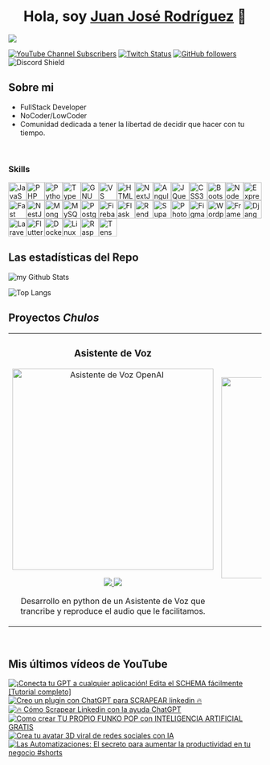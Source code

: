 <div align="center">
<h1 align="center">Hola, soy <a href="https://juanjoserprofesionaldigital.com">Juan José Rodríguez</a> 👋</h1>
</div>
<img src="https://media.licdn.com/dms/image/D4D16AQFRMMpjD_1jKw/profile-displaybackgroundimage-shrink_350_1400/0/1712176501999?e=1720656000&v=beta&t=3CoBRRLnMIPqVBcjhDlppKhdee8LQ9REPb__q39iKhE">

[![YouTube Channel Subscribers](https://img.shields.io/youtube/channel/subscribers/UCYmCPRyxAVLSpUh7J53DzEQ?style=social)](https://www.youtube.com/@juanjoser-prodigital?sub_confirmation=1)
[![Twitch Status](https://img.shields.io/twitch/status/juanjoserprodigital?style=social)](https://www.twitch.tv/juanjoserprodigital)
[![GitHub followers](https://img.shields.io/github/followers/JJRProDigital?style=social)](https://github.com/JJRProDigital)
![Discord Shield](https://discord.com/api/guilds/921677072089374782/widget.png?style=shield)


## Sobre mi

- FullStack Developer 
- NoCoder/LowCoder
- Comunidad dedicada a tener la libertad de decidir que hacer con tu tiempo.
<br>

### Skills 
<p align="left">
<a href="https://developer.mozilla.org/en-US/docs/Web/JavaScript" target="_blank" rel="noreferrer"><img src="https://raw.githubusercontent.com/danielcranney/readme-generator/main/public/icons/skills/javascript-colored.svg" width="36" height="36" alt="JavaScript" /></a><a href="https://www.php.net/" target="_blank" rel="noreferrer"><img src="https://raw.githubusercontent.com/danielcranney/readme-generator/main/public/icons/skills/php-colored.svg" width="36" height="36" alt="PHP" /></a><a href="https://www.python.org/" target="_blank" rel="noreferrer"><img src="https://raw.githubusercontent.com/danielcranney/readme-generator/main/public/icons/skills/python-colored.svg" width="36" height="36" alt="Python" /></a><a href="https://www.typescriptlang.org/" target="_blank" rel="noreferrer"><img src="https://raw.githubusercontent.com/danielcranney/readme-generator/main/public/icons/skills/typescript-colored.svg" width="36" height="36" alt="TypeScript" /></a><a href="https://www.gnu.org/software/bash/" target="_blank" rel="noreferrer"><img src="https://raw.githubusercontent.com/danielcranney/readme-generator/main/public/icons/skills/gnubash.svg" width="36" height="36" alt="GNU Bash" /></a><a href="https://code.visualstudio.com/" target="_blank" rel="noreferrer"><img src="https://raw.githubusercontent.com/danielcranney/readme-generator/main/public/icons/skills/visualstudiocode.svg" width="36" height="36" alt="VS Code" /></a><a href="https://developer.mozilla.org/en-US/docs/Glossary/HTML5" target="_blank" rel="noreferrer"><img src="https://raw.githubusercontent.com/danielcranney/readme-generator/main/public/icons/skills/html5-colored.svg" width="36" height="36" alt="HTML5" /></a><a href="https://nextjs.org/docs" target="_blank" rel="noreferrer"><img src="https://raw.githubusercontent.com/danielcranney/readme-generator/main/public/icons/skills/nextjs-colored.svg" width="36" height="36" alt="NextJs" /></a><a href="https://angular.io/" target="_blank" rel="noreferrer"><img src="https://raw.githubusercontent.com/danielcranney/readme-generator/main/public/icons/skills/angularjs-colored.svg" width="36" height="36" alt="Angular" /></a><a href="https://jquery.com/" target="_blank" rel="noreferrer"><img src="https://raw.githubusercontent.com/danielcranney/readme-generator/main/public/icons/skills/jquery-colored.svg" width="36" height="36" alt="JQuery" /></a><a href="https://www.w3.org/TR/CSS/#css" target="_blank" rel="noreferrer"><img src="https://raw.githubusercontent.com/danielcranney/readme-generator/main/public/icons/skills/css3-colored.svg" width="36" height="36" alt="CSS3" /></a><a href="https://getbootstrap.com/" target="_blank" rel="noreferrer"><img src="https://raw.githubusercontent.com/danielcranney/readme-generator/main/public/icons/skills/bootstrap-colored.svg" width="36" height="36" alt="Bootstrap" /></a><a href="https://nodejs.org/en/" target="_blank" rel="noreferrer"><img src="https://raw.githubusercontent.com/danielcranney/readme-generator/main/public/icons/skills/nodejs-colored.svg" width="36" height="36" alt="NodeJS" /></a><a href="https://expressjs.com/" target="_blank" rel="noreferrer"><img src="https://raw.githubusercontent.com/danielcranney/readme-generator/main/public/icons/skills/express-colored.svg" width="36" height="36" alt="Express" /></a><a href="https://fastapi.tiangolo.com/" target="_blank" rel="noreferrer"><img src="https://raw.githubusercontent.com/danielcranney/readme-generator/main/public/icons/skills/fastapi-colored.svg" width="36" height="36" alt="Fast API" /></a><a href="https://docs.nestjs.com/" target="_blank" rel="noreferrer"><img src="https://raw.githubusercontent.com/danielcranney/readme-generator/main/public/icons/skills/nestjs-colored.svg" width="36" height="36" alt="NestJS" /></a><a href="https://www.mongodb.com/" target="_blank" rel="noreferrer"><img src="https://raw.githubusercontent.com/danielcranney/readme-generator/main/public/icons/skills/mongodb-colored.svg" width="36" height="36" alt="MongoDB" /></a><a href="https://www.mysql.com/" target="_blank" rel="noreferrer"><img src="https://raw.githubusercontent.com/danielcranney/readme-generator/main/public/icons/skills/mysql-colored.svg" width="36" height="36" alt="MySQL" /></a><a href="https://www.postgresql.org/" target="_blank" rel="noreferrer"><img src="https://raw.githubusercontent.com/danielcranney/readme-generator/main/public/icons/skills/postgresql-colored.svg" width="36" height="36" alt="PostgreSQL" /></a><a href="https://firebase.google.com/" target="_blank" rel="noreferrer"><img src="https://raw.githubusercontent.com/danielcranney/readme-generator/main/public/icons/skills/firebase-colored.svg" width="36" height="36" alt="Firebase" /></a><a href="https://flask.palletsprojects.com/en/2.0.x/" target="_blank" rel="noreferrer"><img src="https://raw.githubusercontent.com/danielcranney/readme-generator/main/public/icons/skills/flask-colored.svg" width="36" height="36" alt="Flask" /></a><a href="https://render.com/" target="_blank" rel="noreferrer"><img src="https://raw.githubusercontent.com/danielcranney/readme-generator/main/public/icons/skills/render-colored.svg" width="36" height="36" alt="Render" /></a><a href="https://supabase.io/" target="_blank" rel="noreferrer"><img src="https://raw.githubusercontent.com/danielcranney/readme-generator/main/public/icons/skills/supabase-colored.svg" width="36" height="36" alt="Supabase" /></a><a href="https://www.adobe.com/uk/products/photoshop.html" target="_blank" rel="noreferrer"><img src="https://raw.githubusercontent.com/danielcranney/readme-generator/main/public/icons/skills/photoshop-colored.svg" width="36" height="36" alt="Photoshop" /></a><a href="https://www.figma.com/" target="_blank" rel="noreferrer"><img src="https://raw.githubusercontent.com/danielcranney/readme-generator/main/public/icons/skills/figma-colored.svg" width="36" height="36" alt="Figma" /></a><a href="https://wordpress.com" target="_blank" rel="noreferrer"><img src="https://raw.githubusercontent.com/danielcranney/readme-generator/main/public/icons/skills/wordpress-colored.svg" width="36" height="36" alt="Wordpress" /></a><a href="https://framer.com" target="_blank" rel="noreferrer"><img src="https://raw.githubusercontent.com/danielcranney/readme-generator/main/public/icons/skills/framer-colored.svg" width="36" height="36" alt="Framer" /></a><a href="https://www.djangoproject.com/" target="_blank" rel="noreferrer"><img src="https://raw.githubusercontent.com/danielcranney/readme-generator/main/public/icons/skills/django-colored.svg" width="36" height="36" alt="Django" /></a><a href="https://laravel.com/" target="_blank" rel="noreferrer"><img src="https://raw.githubusercontent.com/danielcranney/readme-generator/main/public/icons/skills/laravel-colored.svg" width="36" height="36" alt="Laravel" /></a><a href="https://flutter.dev/" target="_blank" rel="noreferrer"><img src="https://raw.githubusercontent.com/danielcranney/readme-generator/main/public/icons/skills/flutter-colored.svg" width="36" height="36" alt="Flutter" /></a><a href="https://www.docker.com/" target="_blank" rel="noreferrer"><img src="https://raw.githubusercontent.com/danielcranney/readme-generator/main/public/icons/skills/docker-colored.svg" width="36" height="36" alt="Docker" /></a><a href="https://www.linux.org" target="_blank" rel="noreferrer"><img src="https://raw.githubusercontent.com/danielcranney/readme-generator/main/public/icons/skills/linux-colored.svg" width="36" height="36" alt="Linux" /></a><a href="https://www.raspberrypi.org/" target="_blank" rel="noreferrer"><img src="https://raw.githubusercontent.com/danielcranney/readme-generator/main/public/icons/skills/raspberrypi-colored.svg" width="36" height="36" alt="Raspberry Pi" /></a><a href="https://www.tensorflow.org/" target="_blank" rel="noreferrer"><img src="https://raw.githubusercontent.com/danielcranney/readme-generator/main/public/icons/skills/tensorflow-colored.svg" width="36" height="36" alt="TensorFlow" /></a>
                    </p>


## Las estadísticas del Repo

<img align="center" src="https://github-readme-stats.vercel.app/api?username=JJRProDigital&include_all_commits=true&count_private=true&show_icons=true&line_height=20&title_color=2B5BBD&icon_color=1124BB&text_color=A1A1A1&bg_color=0,000000,130F40" alt="my Github Stats"/>


![Top Langs](https://github-readme-stats.vercel.app/api/top-langs/?username=JJRProDigital&layout=compact&theme=dark)                    


## Proyectos *Chulos*
<table>
<tr>
<td width="50%">
<h3 align="center">Asistente de Voz</h3>
<div align="center">
<a href="https://github.com/JJRProDigital/AsistenteVoz" target="_blank"><img src="https://i.imgur.com/q7MiJmE.png" width="400" alt="Asistente de Voz OpenAI"></a>
<p>
<a href="https://github.com/JJRProDigital/AsistenteVoz" target="_blank">
<img src="https://img.shields.io/badge/CÓDIGO-ff9?style=for-the-badge&logo=github&logoColor=black">
</a>
<a href="#" target="_blank">
<img src="https://img.shields.io/badge/-Youtube-green?style=for-the-badge&color=fbfc40">
</a>
</p>
<p>Desarrollo en python de un Asistente de Voz que trancribe y reproduce el audio que le facilitamos.</p>
</div>
                                                                                      
</td>

<td width="50%">
               <br>
<h3 align="center"></h3>
<div align="center">                                       
<a href="#" target="_blank"><img src="#" width="400" alt="#"></a>
<br>
<p>
<a href="#" target="_blank">
<img src="https://img.shields.io/badge/C%C3%93DIGO-80ffaa?style=for-the-badge&logo=github&logoColor=black">
</a>
<a href="#" target="_blank">
<img src="https://img.shields.io/badge/-Youtube-green?style=for-the-badge&color=3fFD7f">
</a>
</p>
</p></p>
</div>                                                             
</table>                                                                                 
</div>
<br>


## Mis últimos vídeos de YouTube

<!-- BEGIN YOUTUBE-CARDS -->
[![¡Conecta tu GPT a cualquier aplicación! Edita el SCHEMA fácilmente [Tutorial completo]](https://ytcards.demolab.com/?id=AxsDMlxivxc&title=%C2%A1Conecta+tu+GPT+a+cualquier+aplicaci%C3%B3n%21+Edita+el+SCHEMA+f%C3%A1cilmente+%5BTutorial+completo%5D&lang=en&timestamp=1713453657&background_color=%230d1117&title_color=%23ffffff&stats_color=%23dedede&max_title_lines=1&width=250&border_radius=5 "¡Conecta tu GPT a cualquier aplicación! Edita el SCHEMA fácilmente [Tutorial completo]")](https://www.youtube.com/watch?v=AxsDMlxivxc)
[![Creo un plugin con ChatGPT para SCRAPEAR linkedin 🔥](https://ytcards.demolab.com/?id=CSgXAyyYTFs&title=Creo+un+plugin+con+ChatGPT+para+SCRAPEAR+linkedin+%F0%9F%94%A5&lang=en&timestamp=1712851217&background_color=%230d1117&title_color=%23ffffff&stats_color=%23dedede&max_title_lines=1&width=250&border_radius=5 "Creo un plugin con ChatGPT para SCRAPEAR linkedin 🔥")](https://www.youtube.com/watch?v=CSgXAyyYTFs)
[![🔥 Cómo Scrapear Linkedin con la ayuda ChatGPT](https://ytcards.demolab.com/?id=U-zMiWRY5HA&title=%F0%9F%94%A5+C%C3%B3mo+Scrapear+Linkedin+con+la+ayuda+ChatGPT&lang=en&timestamp=1710612950&background_color=%230d1117&title_color=%23ffffff&stats_color=%23dedede&max_title_lines=1&width=250&border_radius=5 "🔥 Cómo Scrapear Linkedin con la ayuda ChatGPT")](https://www.youtube.com/watch?v=U-zMiWRY5HA)
[![Como crear TU PROPIO FUNKO POP con INTELIGENCIA ARTIFICIAL GRATIS](https://ytcards.demolab.com/?id=7Zhq5yyxNM8&title=Como+crear+TU+PROPIO+FUNKO+POP+con+INTELIGENCIA+ARTIFICIAL+GRATIS&lang=en&timestamp=1705417209&background_color=%230d1117&title_color=%23ffffff&stats_color=%23dedede&max_title_lines=1&width=250&border_radius=5 "Como crear TU PROPIO FUNKO POP con INTELIGENCIA ARTIFICIAL GRATIS")](https://www.youtube.com/watch?v=7Zhq5yyxNM8)
[![Crea tu avatar 3D viral de redes sociales con IA](https://ytcards.demolab.com/?id=sGgl04CEj3A&title=Crea+tu+avatar+3D+viral+de+redes+sociales+con+IA&lang=en&timestamp=1704814213&background_color=%230d1117&title_color=%23ffffff&stats_color=%23dedede&max_title_lines=1&width=250&border_radius=5 "Crea tu avatar 3D viral de redes sociales con IA")](https://www.youtube.com/watch?v=sGgl04CEj3A)
[![Las Automatizaciones: El secreto para aumentar la productividad en tu negocio #shorts](https://ytcards.demolab.com/?id=SiZtlCr2S0I&title=Las+Automatizaciones%3A+El+secreto+para+aumentar+la+productividad+en+tu+negocio+%23shorts&lang=en&timestamp=1699371733&background_color=%230d1117&title_color=%23ffffff&stats_color=%23dedede&max_title_lines=1&width=250&border_radius=5 "Las Automatizaciones: El secreto para aumentar la productividad en tu negocio #shorts")](https://www.youtube.com/watch?v=SiZtlCr2S0I)
<!-- END YOUTUBE-CARDS -->
